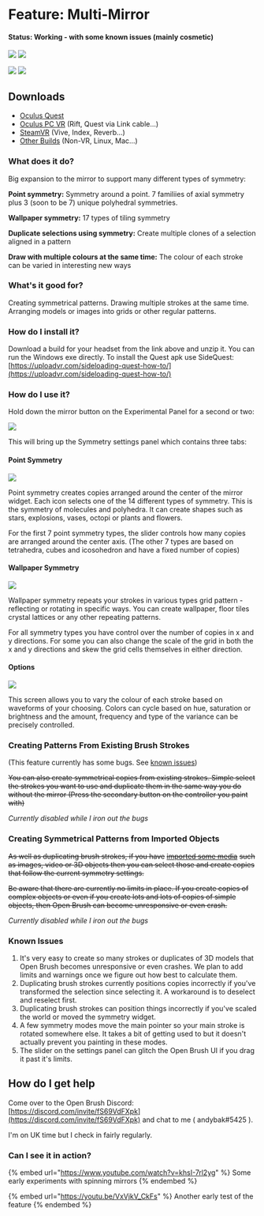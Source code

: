 # Feature: Multi-Mirror

#### Status: Working - with some known issues (mainly cosmetic)

![](<../.gitbook/assets/image (14).png>) ![](<../.gitbook/assets/image (2) (3).png>)

![](<../.gitbook/assets/image (2) (4).png>) ![](<../.gitbook/assets/image (7) (4).png>)

## Downloads

* [Oculus Quest](https://nightly.link/IxxyXR/open-brush/workflows/build/feature%2Fmulti-mirrors/Oculus%20Quest%20Experimental.zip)&#x20;
* [Oculus PC VR](https://nightly.link/IxxyXR/open-brush/workflows/build/feature%2Fmulti-mirrors/Windows%20Rift%20Experimental.zip) (Rift, Quest via Link cable...)
* [SteamVR](https://nightly.link/IxxyXR/open-brush/workflows/build/feature%2Fmulti-mirrors/Windows%20OpenXR%20Experimental.zip) (Vive, Index, Reverb...)
* [Other Builds](https://nightly.link/IxxyXR/open-brush/workflows/build/feature%2Fmulti-mirrors) (Non-VR, Linux, Mac...)

### What does it do?

Big expansion to the mirror to support many different types of symmetry:

**Point symmetry:** Symmetry around a point. 7 familiies of axial symmetry plus 3 (soon to be 7) unique polyhedral symmetries.

**Wallpaper symmetry:** 17 types of tiling symmetry

**Duplicate selections using symmetry:** Create multiple clones of a selection aligned in a pattern

**Draw with multiple colours at the same time:** The colour of each stroke can be varied in interesting new ways

### What's it good for?

Creating symmetrical patterns. Drawing multiple strokes at the same time. Arranging models or images into grids or other regular patterns.

### How do I install it?

Download a build for your headset from the link above and unzip it. You can run the Windows exe directly. To install the Quest apk use SideQuest: [https://uploadvr.com/sideloading-quest-how-to/](https://uploadvr.com/sideloading-quest-how-to/)

### How do I use it?

Hold down the mirror button on the Experimental Panel for a second or two:

![](<../.gitbook/assets/image (9) (1).png>)

This will bring up the Symmetry settings panel which contains three tabs:

#### Point Symmetry

![](<../.gitbook/assets/image (2) (2).png>)

Point symmetry creates copies arranged around the center of the mirror widget. Each icon selects one of the 14 different types of symmetry. This is the symmetry of molecules and polyhedra. It can create shapes such as stars, explosions, vases, octopi or plants and flowers.

For the first 7 point symmetry types, the slider controls how many copies are arranged around the center axis. (The other 7 types are based on tetrahedra, cubes and icosohedron and have a fixed number of copies)

#### Wallpaper Symmetry

![](<../.gitbook/assets/image (1) (1) (2).png>)

Wallpaper symmetry repeats your strokes in various types grid pattern - reflecting or rotating in specific ways. You can create wallpaper, floor tiles crystal lattices or any other repeating patterns.

For all symmetry types you have control over the number of copies in x and y directions. For some you can also change the scale of the grid in both the x and y directions and skew the grid cells themselves in either direction.

#### Options

![](<../.gitbook/assets/image (7) (3).png>)

This screen allows you to vary the colour of each stroke based on waveforms of your choosing. Colors can cycle based on hue, saturation or brightness and the amount, frequency and type of the variance can be precisely controlled.

### Creating Patterns From Existing Brush Strokes

(This feature currently has some bugs. See [known issues](multi-mirror.md#known-issues))

~~You can also create symmetrical copies from existing strokes. Simple select the strokes you want to use and duplicate them in the same way you do without the mirror (Press the secondary button on the controller you paint with)~~

_Currently disabled while I iron out the bugs_

### Creating Symmetrical Patterns from Imported Objects

~~As well as duplicating brush strokes, if you have~~ [~~imported some media~~](../user-guide/using-reference-images-on-oculus-quest.md) ~~such as images, video or 3D objects then you can select those and create copies that follow the current symmetry settings.~~

~~Be aware that there are currently no limits in place. If you create copies of complex objects or even if you create lots and lots of copies of simple objects, then Open Brush can become unresponsive or even crash.~~

_Currently disabled while I iron out the bugs_

### Known Issues&#x20;

1. It's very easy to create so many strokes or duplicates of 3D models that Open Brush becomes unresponsive or even crashes. We plan to add limits and warnings once we figure out how best to calculate them.
2. Duplicating brush strokes currently positions copies incorrectly if you've transformed the selection since selecting it. A workaround is to deselect and reselect first.
3. Duplicating brush strokes can position things incorrectly if you've scaled the world or moved the symmetry widget.
4. A few symmetry modes move the main pointer so your main stroke is rotated somewhere else. It takes a bit of getting used to but it doesn't actually prevent you painting in these modes.
5. The slider on the settings panel can glitch the Open Brush UI if you drag it past it's limits.

## How do I get help

Come over to the Open Brush Discord: [https://discord.com/invite/fS69VdFXpk](https://discord.com/invite/fS69VdFXpk) and chat to me ( andybak#5425 ).

I'm on UK time but I check in fairly regularly.

### Can I see it in action?

{% embed url="https://www.youtube.com/watch?v=khsI-7rl2yg" %}
Some early experiments with spinning mirrors
{% endembed %}

{% embed url="https://youtu.be/VxVjkV_CkFs" %}
Another early test of the feature
{% endembed %}

<div>

<figure><img src="../.gitbook/assets/Untitled_1_00.png" alt=""><figcaption></figcaption></figure>

 

<figure><img src="../.gitbook/assets/Untitled_2_00.png" alt=""><figcaption></figcaption></figure>

 

<figure><img src="../.gitbook/assets/Untitled_6_00.png" alt=""><figcaption></figcaption></figure>

 

<figure><img src="../.gitbook/assets/Untitled_5_00.png" alt=""><figcaption></figcaption></figure>

 

<figure><img src="../.gitbook/assets/Untitled_9_00.png" alt=""><figcaption></figcaption></figure>

 

<figure><img src="../.gitbook/assets/Untitled_117_00.png" alt=""><figcaption></figcaption></figure>

 

<figure><img src="../.gitbook/assets/Untitled_118_01.png" alt=""><figcaption></figcaption></figure>

 

<figure><img src="../.gitbook/assets/Untitled_127_00.png" alt=""><figcaption></figcaption></figure>

</div>







